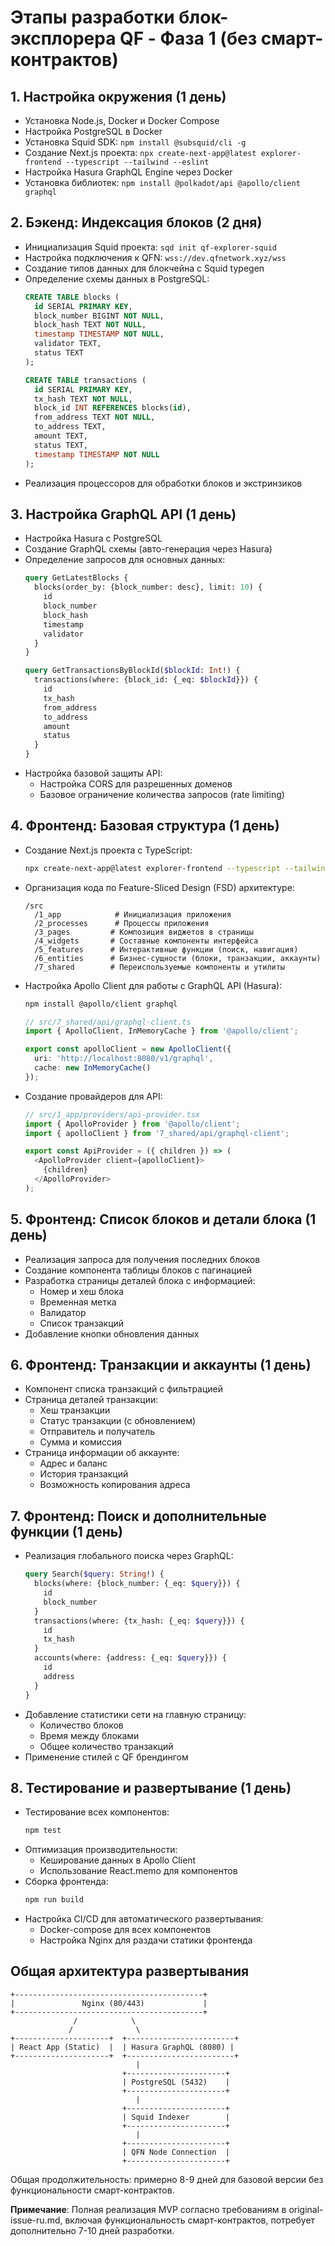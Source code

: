 # Этапы разработки блок-эксплорера QF - Фаза 1 (без смарт-контрактов)

## 1. Настройка окружения (1 день)
- Установка Node.js, Docker и Docker Compose
- Настройка PostgreSQL в Docker
- Установка Squid SDK: `npm install @subsquid/cli -g`
- Создание Next.js проекта: `npx create-next-app@latest explorer-frontend --typescript --tailwind --eslint`
- Настройка Hasura GraphQL Engine через Docker
- Установка библиотек: `npm install @polkadot/api @apollo/client graphql`

## 2. Бэкенд: Индексация блоков (2 дня)
- Инициализация Squid проекта: `sqd init qf-explorer-squid`
- Настройка подключения к QFN: `wss://dev.qfnetwork.xyz/wss`
- Создание типов данных для блокчейна с Squid typegen
- Определение схемы данных в PostgreSQL:
  ```sql
  CREATE TABLE blocks (
    id SERIAL PRIMARY KEY,
    block_number BIGINT NOT NULL,
    block_hash TEXT NOT NULL,
    timestamp TIMESTAMP NOT NULL,
    validator TEXT,
    status TEXT
  );
  
  CREATE TABLE transactions (
    id SERIAL PRIMARY KEY,
    tx_hash TEXT NOT NULL,
    block_id INT REFERENCES blocks(id),
    from_address TEXT NOT NULL,
    to_address TEXT,
    amount TEXT,
    status TEXT,
    timestamp TIMESTAMP NOT NULL
  );
  ```
- Реализация процессоров для обработки блоков и экстринзиков

## 3. Настройка GraphQL API (1 день)
- Настройка Hasura с PostgreSQL
- Создание GraphQL схемы (авто-генерация через Hasura)
- Определение запросов для основных данных:
  ```graphql
  query GetLatestBlocks {
    blocks(order_by: {block_number: desc}, limit: 10) {
      id
      block_number
      block_hash
      timestamp
      validator
    }
  }
  
  query GetTransactionsByBlockId($blockId: Int!) {
    transactions(where: {block_id: {_eq: $blockId}}) {
      id
      tx_hash
      from_address
      to_address
      amount
      status
    }
  }
  ```
- Настройка базовой защиты API:
  - Настройка CORS для разрешенных доменов
  - Базовое ограничение количества запросов (rate limiting)

## 4. Фронтенд: Базовая структура (1 день)
- Создание Next.js проекта с TypeScript:
  ```bash
  npx create-next-app@latest explorer-frontend --typescript --tailwind --eslint
  ```
- Организация кода по Feature-Sliced Design (FSD) архитектуре:
  ```
  /src
    /1_app            # Инициализация приложения
    /2_processes      # Процессы приложения
    /3_pages         # Композиция виджетов в страницы
    /4_widgets       # Составные компоненты интерфейса
    /5_features      # Интерактивные функции (поиск, навигация)
    /6_entities      # Бизнес-сущности (блоки, транзакции, аккаунты)
    /7_shared        # Переиспользуемые компоненты и утилиты
  ```
- Настройка Apollo Client для работы с GraphQL API (Hasura):
  ```bash
  npm install @apollo/client graphql
  ```
  ```typescript
  // src/7_shared/api/graphql-client.ts
  import { ApolloClient, InMemoryCache } from '@apollo/client';
  
  export const apolloClient = new ApolloClient({
    uri: 'http://localhost:8080/v1/graphql',
    cache: new InMemoryCache()
  });
  ```
- Создание провайдеров для API:
  ```typescript
  // src/1_app/providers/api-provider.tsx
  import { ApolloProvider } from '@apollo/client';
  import { apolloClient } from '7_shared/api/graphql-client';
  
  export const ApiProvider = ({ children }) => (
    <ApolloProvider client={apolloClient}>
      {children}
    </ApolloProvider>
  );
  ```

## 5. Фронтенд: Список блоков и детали блока (1 день)
- Реализация запроса для получения последних блоков
- Создание компонента таблицы блоков с пагинацией
- Разработка страницы деталей блока с информацией:
  - Номер и хеш блока
  - Временная метка
  - Валидатор
  - Список транзакций
- Добавление кнопки обновления данных

## 6. Фронтенд: Транзакции и аккаунты (1 день)
- Компонент списка транзакций с фильтрацией
- Страница деталей транзакции:
  - Хеш транзакции
  - Статус транзакции (с обновлением)
  - Отправитель и получатель
  - Сумма и комиссия
- Страница информации об аккаунте:
  - Адрес и баланс
  - История транзакций
  - Возможность копирования адреса

## 7. Фронтенд: Поиск и дополнительные функции (1 день)
- Реализация глобального поиска через GraphQL:
  ```graphql
  query Search($query: String!) {
    blocks(where: {block_number: {_eq: $query}}) {
      id
      block_number
    }
    transactions(where: {tx_hash: {_eq: $query}}) {
      id
      tx_hash
    }
    accounts(where: {address: {_eq: $query}}) {
      id
      address
    }
  }
  ```
- Добавление статистики сети на главную страницу:
  - Количество блоков
  - Время между блоками
  - Общее количество транзакций
- Применение стилей с QF брендингом

## 8. Тестирование и развертывание (1 день)
- Тестирование всех компонентов:
  ```bash
  npm test
  ```
- Оптимизация производительности:
  - Кеширование данных в Apollo Client
  - Использование React.memo для компонентов
- Сборка фронтенда:
  ```bash
  npm run build
  ```
- Настройка CI/CD для автоматического развертывания:
  - Docker-compose для всех компонентов
  - Настройка Nginx для раздачи статики фронтенда

## Общая архитектура развертывания

```
+------------------------------------------+
|               Nginx (80/443)             |
+------------------------------------------+
              /            \
             /              \
+---------------------+  +------------------------+
| React App (Static)  |  | Hasura GraphQL (8080) |
+---------------------+  +------------------------+
                            |
                         +----------------------+
                         | PostgreSQL (5432)    |
                         +----------------------+
                            |
                         +----------------------+
                         | Squid Indexer        |
                         +----------------------+
                            |
                         +----------------------+
                         | QFN Node Connection  |
                         +----------------------+
```

Общая продолжительность: примерно 8-9 дней для базовой версии без функциональности смарт-контрактов.

**Примечание**: Полная реализация MVP согласно требованиям в original-issue-ru.md, включая функциональность смарт-контрактов, потребует дополнительно 7-10 дней разработки. 